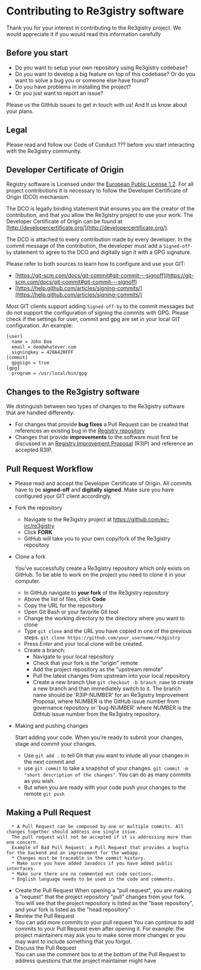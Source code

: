 # Contributing to Re3gistry software

Thank you for your interest in contributing to the Re3gistry project. We would appreciate it if you would read this information carefully
## Before you start

* Do you want to setup your own repository using Re3gistry codebase?
* Do you want to develop a big feature on top of this codebase? Or do you want to solve a bug you or someone else have found?
* Do you have problems in installing the project?
* Or you just want to report an issue?

Please us the GitHub issues to get in touch with us! And lt us know about your plans.

## Legal
Please read and follow our Code of Conduct ??? before you start interacting with the Re3gistry community.

## Developer Certificate of Origin
Registry software is Licensed under the [European Public License 1.2](https://opensource.org/licenses/EUPL-1.2). For all project contributions it is necessary to follow the Developer Certificate of Origin (DCO) mechanism.

The DCO is legally binding statement that ensures you are the creator of the contribution, and that you allow the Re3gistry project to use your work. The Developer Certificate of Origin can be found at [http://developercertificate.org/](http://developercertificate.org/).

The DCO is attached to every contribution made by every developer. In the commit message of the contribution, the developer must add a `Signed-off-by` statement to agree to the DCO and digitally sign it with a GPG signature.

Please refer to both sources to learn how to configure and use your GIT:
* [https://git-scm.com/docs/git-commit#git-commit---signoff](https://git-scm.com/docs/git-commit#git-commit---signoff)
* [https://help.github.com/articles/signing-commits/](https://help.github.com/articles/signing-commits/)

Most GIT clients support adding `Signed-off-by` to the commit messages but do not support the configuration of signing the commits with GPG. Please check if the settings for user, commit and gpg are set in your local GIT configuration. An example:
      
```
[user]
  name = John Doe
  email = deo@whatever.com
  signingkey = 420A420FFF
[commit]
  gpgsign = true
[gpg]
  program = /usr/local/bin/gpg
```

## Changes to the Re3gistry software
We distinguish between two types of changes to the Re3gistry software that are handled differently:
* For changes that provide **bug fixes** a Pull Request can be created that references an existing bug in the [Registry repository](https://github.com/ec-jrc/re3gistry/issues) 
* Changes that provide **improvements** to the software must first be discussed in an [Registry Improvement Proposal](https://github.com/ec-jrc/re3gistry/issues/new?assignees=&labels=&template=re3gistry-improvement-proposal.md) (R3IP) and reference an accepted R3IP.

## Pull Request Workflow
* Please read and accept the Developer Certificate of Origin. All commits have to be **signed-off** and **digitally signed**. Make sure you have configured your GIT client accordingly.
* Fork the repository
    * Navigate to the Re3igstry project at https://github.com/ec-jrc/re3gistry
    * Click **FORK**
    * GitHub will take you to your own copy/fork of the Re3gistry repository
* Clone a fork

   You've successfully create a Re3gistry repository which only exists on GitHub. To be able to work on the project you need to clone it in your computer.
     * In GitHub navigate to **your fork** of the Re3gistry repository
     * Above the list of files, click **Code**
     * Copy the URL for the repository
     * Open Git Bash or your favorite Git tool
     * Change the working directory to the directory where you want to clone
     * Type `git clone` and the URL you have copied in one of the previous steps. 
     `git clone https://github.com/your_username/re3gistry`
     * Press *Enter* and your local clone will be created.
     * Create a branch:
         * Navigate to your local repository
         * Check that your fork is the "origin" remote
         * Add the project repository as the "upstream remote"
         * Pull the latest changes from upstream into your local repository
         * Create a new branch
         Use `git checkout -b branch_name` to create a new branch and than immediately switch to it. 
         The branch name should be 'R3IP-NUMBER' for an Re3gistry Improvement Proposal, where NUMBER is the GitHub issue number from governance repository or 'bug-NUMBER' where NUMBER is the GitHub issue number from the Re3gistry repository.
* Making and pushing changes

   Start adding your code. When you're ready to submit your changes, stage and commit your changes. 
   * Use `git add .` to tell Git that you want to inlude all your changes in the next commit and 
   * use `git commit` to take a snapshot of your changes. 
   `git commit -m "short description of the changes"`. You can do as many commits as you wish. 
   * But when you are ready with your code push your changes to the remote `git push`

## Making a Pull Request
      * A Pull Request can be composed by one or multiple commits. All changes together should address one single issue. 
      The pull request will not be accepted if it is addressing more than one concern. 
      Example of Bad Pull Request: a Pull Request that provides a bugfix for the backend and an improvement for the webapp.
      * Changes must be traceable in the commit history.
      * Make sure you have added Javadocs if you have added public interfaces.
      * Make sure there are no commented out code sections.
      * English language needs to be used in the code and comments.
* Create the Pull Request
   When opening a "pull request", you are making a "request" that the project repository "pull" changes from your fork. You will see that the project repository is listed as the "base repository", and your fork is listed as the "head repository"
* Review the Pull Request
* You can add more commits to your pull request
   You can continue to add commits to your Pull Request even after opening it. For example: the project maintainers may ask you to make some more changes or you may want to include something that you forgot.
* Discuss the Pull Request   
   You can use the comment box to at the bottom of the Pull Request to address questions that the project maintainer might have
